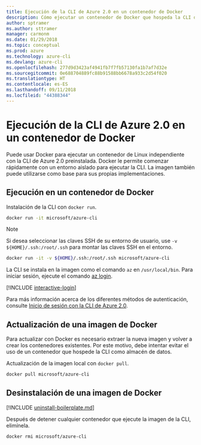 ```yaml
---
title: Ejecución de la CLI de Azure 2.0 en un contenedor de Docker
description: Cómo ejecutar un contenedor de Docker que hospeda la CLI de Azure 2.0
author: sptramer
ms.author: sttramer
manager: carmonm
ms.date: 01/29/2018
ms.topic: conceptual
ms.prod: azure
ms.technology: azure-cli
ms.devlang: azure-cli
ms.openlocfilehash: 277d9d3423af4941fb7f7fb57130fa1b7af7d32e
ms.sourcegitcommit: 0e688704889fc88b91588bb6678a933c2d54f020
ms.translationtype: HT
ms.contentlocale: es-ES
ms.lasthandoff: 09/11/2018
ms.locfileid: "44388344"
---
```

# <a name="run-azure-cli-20-in-a-docker-container"></a>Ejecución de la CLI de Azure 2.0 en un contenedor de Docker

Puede usar Docker para ejecutar un contenedor de Linux independiente con la CLI de Azure 2.0 preinstalada. Docker le permite comenzar rápidamente con un entorno aislado para ejecutar la CLI. La imagen también puede utilizarse como base para sus propias implementaciones.

## <a name="run-in-a-docker-container"></a>Ejecución en un contenedor de Docker

Instalación de la CLI con `docker run`.

   ```bash
   docker run -it microsoft/azure-cli
   ```

> [!NOTE]
> Si desea seleccionar las claves SSH de su entorno de usuario, use `-v ${HOME}/.ssh:/root/.ssh` para montar las claves SSH en el entorno.
>
> ```bash
> docker run -it -v ${HOME}/.ssh:/root/.ssh microsoft/azure-cli
> ```

La CLI se instala en la imagen como el comando `az` en `/usr/local/bin`. Para iniciar sesión, ejecute el comando [az login](/cli/azure/reference-index#az-login).

[!INCLUDE [interactive-login](includes/interactive-login.md)]

Para más información acerca de los diferentes métodos de autenticación, consulte [Inicio de sesión con la CLI de Azure 2.0](authenticate-azure-cli.md).

## <a name="update-docker-image"></a>Actualización de una imagen de Docker

Para actualizar con Docker es necesario extraer la nueva imagen y volver a crear los contenedores existentes. Por este motivo, debe intentar evitar el uso de un contenedor que hospede la CLI como almacén de datos.

Actualización de la imagen local con `docker pull`.

```bash
docker pull microsoft/azure-cli
```

## <a name="uninstall-docker-image"></a>Desinstalación de una imagen de Docker

[!INCLUDE [uninstall-boilerplate.md](includes/uninstall-boilerplate.md)]

Después de detener cualquier contenedor que ejecute la imagen de la CLI, elimínela.

```bash
docker rmi microsoft/azure-cli
```
